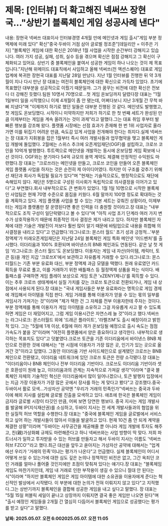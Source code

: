# **제목: [인터뷰] 더 확고해진 넥써쓰 장현국..."상반기 블록체인 게임 성공사례 낸다"**

  내용: 장현국 넥써쓰 대표이사 인터뷰경영 4개월 만에 메인넷과 게임 출시"게임 부분 정액제에 미래 있다" 확신"중국·두바이 거점 삼아 글로벌 정조준"[데일리안 = 이주은 기자] "블록체인 게임에 대한 확신은 2018년 1월 사업을 시작한 순간부터 강해지고 있습니다. 여러 가지 성공, 실패, 성취, 실수 등을 겪으며 확신은 점점 강해지고 그 확신이 구체화되고 있어요. 상반기 중 블록체인을 붙여서 성공한 게임이 하나 나오는 것이 제 목표입니다."지난해 위메이드 대표직에서 사임하고 올해 넥써쓰(전 액션스퀘어) 대표로 게임업계에 복귀한 장현국 대표를 지난달 28일 만났다. 지난 1월 인터뷰를 진행한 뒤 약 3개월이 지나 다시 만난 장 대표는 여전히 블록체인에 대한 확신으로 가득차 있었다. 초기에 목표했던 대부분을 성공적으로 이뤘기 때문일까. 그가 꿈꾸는 비전에 대한 확신은 전보다 더 강해진 듯했다.팀원 10명서 70명으로...첫 게임 온보딩까지 달렸다장 대표는 "1월 1일부터 일을 시작했으니 이제 4개월이 좀 안 됐는데, 어쩌다보니 지난 3개월 간 무척 바삐 지냈다"며 "이제까지 하기로 했던 일들은 대부분 진행된 것 같다. 메인넷도 발행했고, 첫 게임도 온보딩했다. 시작이니 미약하지만 저희가 하기로 한 첫 번째 세트가 완성된 만큼 이제부터는 게임을 계속 올려가는 것이 과제"라고 말했다.그는 대표 취임 후부터 발빠른 행보를 강조해 왔다. 플랫폼 시장에는 선점 효과가 존재해 한 번 1위 사업자로 올라가면 이를 뒤집기 어려운 만큼, 속도감 있게 사업을 전개해야 한다는 취지다.실제 넥써쓰는 장 대표가 지휘봉을 잡은 1월부터 즉시 여러 개발사들과 업무협약을 맺고 블록체인 게임 개발에 돌입했다. 2월에는 스위스 추크에 오픈게임재단(OGF)를 설립하고, 크로쓰 코인을 10억개 발행했다. 투트랙으로 메인넷을 개발하는 동시에 온보딩할 게임 확보에 나선 것이다. OGF와는 분기마다 54억 규모의 용역 계약도 체결해 안정적인 수익원도 마련했다.장 대표는 "크로쓰라는 메인넷을 만들고, 크로쓰 코인을 만들어 오픈 블록체인 게임 플랫폼 사업을 하자는 것은 순전히 제 아이디어였다. 하지만 이 구조를 갖추기 위해선 재단과 회사가 독립될 필요가 있다"며 "현재는 기술적으로도, 행정적으로도 재단에 속해있지 않다. 재단은 5명으로 구성된 이사회가 독립적으로 의사결정을 이어가고 있다"고 부연했다.회사 내부적으로도 큰 변화가 있었다. 1월 1일 10명으로 시작한 블록체인 사업팀은 현재 70명 수준으로 몸집을 키웠다. 6월 말까지 100명 정도로 확대하는 것을 계획하고 있다. 게임 플랫폼 사업을 할 수 있는 기본 세트는 갖춰진 상황이라, 이제부터는 게임과 플랫폼만 잘 운영된다면 좋은 인력을 더 충원할 것이라고.장 대표는 "내부적으로도 조직 구성이 일단락됐다고 볼 수 있다"며 "아직 사업 초기 단계라 여러 가지 변수가 상호작용하기 때문에 최종적인 의사 결정은 제가 내리고 있다. 하지만 블록체인 자체에 대한 기술은 개발진이 저보다 훨씬 많이 알기 때문에 바텀업으로 내용을 취합해 의사결정을 내리고 있다"고 언급했다.'라그나로크: 몬스터 월드' 초기 성과 긍정적...'부분 정액제'가 미래오픈게임재단은 지난달 24일 블록체인 게임 특화 메인넷 '어드벤처'를 출시했다. 이더리움과 100% 호환되며 바이낸스의 BNB 체인과도 연동된다. 같은 날 첫 게임 '라그나로크: 몬스터 월드'도 온보딩했다. 이용자는 게임 내 자산(아이템, 캐릭터, 토큰 등)을 개인 지갑 '크로쓰X'에서 보관하고 자유롭게 거래할 수 있다.라그나로크: 몬스터월드는 기존 부분 유료화 대신, 부분 정액제 과금 모델을 택했다. 원래 유료였던 카드 획득을 무료로 풀고, 이를 거래하기 위한 배틀패스 등 월정액제 상품을 파는 식이다. 배틀패스를 구매하면 게임 플레이 보상으로 게임 토큰 'xZENY(제니)'를 획득할 수 있다. 이는 추후 크로쓰 생태계에서 실질 가치를 갖는 크로쓰 토큰으로 전환되거나, 게임 내 상점에서 사용되게 된다.장 대표는 "국내 게임사들은 부분 유료화라는 명목으로 게임 경제에 개입해서 아이템을 직접 판다. 게임 거래를 통해 이용자가 얻을 수 있는 몫의 일부를 게임사가 가져가는 것"이라며 "제가 택한 건 그 자체를 전부 이용자한테 주자는 것이다. 부분 정액제를 통해 이용자가 게임 아이템을 소유하고 그걸 자유롭게 사고 팔 수 있도록 하면 게임은 더 재밌어지고, 그럼 게임 이용시간은 자연스레 늘 것"이라고 했다.넥써쓰는 라그나로크: 몬스터월드 외에 '드래곤 플라이트', '라펠즈M'도 출시 예정이라고 밝힌 적 있다. 그는 "5월에 1개 이상, 6월에 여러 개가 온보딩될 예정으로 출시 속도는 점점 가속도가 붙을 것"이라며 "여전히 플랫폼에서 양은 중요하다고 생각한다. 내부적으로 생각하는 목표치도 있다"고 덧붙였다.크로쓰 토큰을 기존 이더리움에서 바이낸스 BNB 체인으로 전환한 것에 대해서는 "현 시점에 이용자가 가장 많은 곳, 인기가 있는 곳으로 옮겨간 것"이라고 답했다. 그동안 이더리움 기반 사이드체인으로 설계됐던 크로쓰는 BNB 체인으로 전환됐고, 이더리움 네트워크에 있던 크로쓰 토큰은 전량 소각됐다.장 대표는 "이더리움이나 BNB 체인이나 전부 이더리움 기반이다. 크로쓰도 이더리움 기반이라 셋은 호환성이 원래 높고, 이더리움과의 관계는 지속적으로 가져갈 생각"이라며 "결국 블록체인 자체의 기술적인 혁신은 이더리움에서 많이 일어나겠으나, 토큰 발행자 입장에서는 지금 가장 이용자가 가장 많은 곳에서 장사를 하는 게 맞다고 봤다"고 강조했다.중국·두바이서 활로 모색...가상자산 공약엔 "우리가 거래의 민족인가"넥써쓰는 중국과 두바이에 해외 지사를 설립해 글로벌 진출을 모색하고 있다. 애초에 한국은 블록체인 게임이 금지라 글로벌 시장이 타깃인 만큼, 어찌 보면 당연한 행보다. 중국 지사는 게임 개발사를 발굴해 IP(지식재산권)를 소싱하고, 두바이 지사는 전 세계 개발사들과의 협업을 위한 실질적 허브 역할을 수행한다.장 대표는 "중국에 블록체인 게임을 글로벌에서 서비스하고 싶어 하는 개발사들이 많아서 이들을 발굴하고 있다. 현재 10건 좀 안 되게 계약을 체결한 상황"이라며 "두바이는 사무공간을 제공해줄 뿐 아니라 게임 개발에 투자도 해주고, 친(親)가상화폐 규제도 마련해준다고 하니 넥써쓰와는 사업 방향이 딱 맞다. 저희 파트너사가 일하고 투자받을 수 있는 허브를 만들자고 해서 두바이 지사는 이름도 '넥써쓰 허브 FZCO'"라고 했다.최근 대선을 앞두고 쏟아지는 가상자산 공약에 대해서는 "업계에선 우리가 '거래의 민족'이냐는 평가가 나온다"고 언급했다. 실제 블록체인이 어디서 어떻게 쓰일 수 있는가에 대한 심도 깊은 논의나 정책적인 비전은 없고, 그간 옥죄던 코인 거래를 얼마나 풀어줄 것인지에만 초점이 맞춰져 있다는 얘기다.장 대표는 "블록체임 게임도 마찬가지인데, 게임 내 거래로 인한 부작용이 생길 수 있으니 절대 안 된다는 식"이라며 "하지만 블록체인 게임은 게임 아이템에 대한 소유권을 이용자에게 준다는 혁신적인 발상에서 시작됐다. 이 부분에 대한 논의가 전혀 이뤄지지 않고 있다"고 지적했다.그는 상반기까지 블록체인을 결합해 성공한 게임을 내고 싶다고 말했다. 장 대표는 "5월 15일 퍼블릭 세일이 끝나고 상장까지 이뤄지면 결국 좋은 게임만 나오면 된다"며 "출시 예정인 게임들을 2개월 간 열심히 다듬어서 블록체인 게임으로 성공했다는 평가를 받고 싶다"고 말했다.

  **날짜: 2025.05.07. 오전 6:002025.05.07. 오전 11:05**